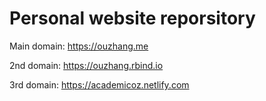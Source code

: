 # Personal website reporsitory
Main domain: https://ouzhang.me


2nd  domain: https://ouzhang.rbind.io


3rd  domain: https://academicoz.netlify.com

